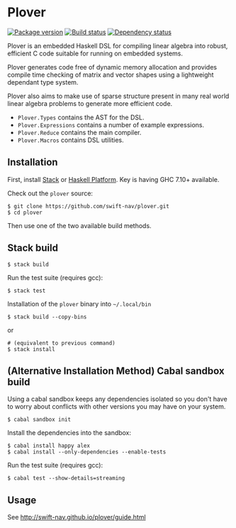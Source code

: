 Plover
======

[![Package version][plover-hackage-img]][plover-hackage]
[![Build status][plover-travis-img]][plover-travis]
[![Dependency status][plover-hackage-deps-img]][plover-hackage-deps]

Plover is an embedded Haskell DSL for compiling linear algebra into robust,
efficient C code suitable for running on embedded systems.

Plover generates code free of dynamic memory allocation and provides compile
time checking of matrix and vector shapes using a lightweight dependant type
system.

Plover also aims to make use of sparse structure present in many real world
linear algebra problems to generate more efficient code.

 - `Plover.Types` contains the AST for the DSL.
 - `Plover.Expressions` contains a number of example expressions.
 - `Plover.Reduce` contains the main compiler.
 - `Plover.Macros` contains DSL utilities.

Installation
------------

First, install [Stack](http://haskellstack.org) or [Haskell Platform](https://www.haskell.org/platform/). Key is having GHC 7.10+ available.

Check out the `plover` source:

```
$ git clone https://github.com/swift-nav/plover.git
$ cd plover
```

Then use one of the two available build methods.

## Stack build

```
$ stack build
```

Run the test suite (requires gcc):

```
$ stack test
```

Installation of the `plover` binary into `~/.local/bin`

```
$ stack build --copy-bins
```

or

```
# (equivalent to previous command)
$ stack install
```


## (Alternative Installation Method) Cabal sandbox build

Using a cabal sandbox keeps any dependencies isolated so you don't
have to worry about conflicts with other versions you may have on your system.

```
$ cabal sandbox init
```

Install the dependencies into the sandbox:

```
$ cabal install happy alex
$ cabal install --only-dependencies --enable-tests
```

Run the test suite (requires gcc):

```
$ cabal test --show-details=streaming
```

Usage
-----

See
http://swift-nav.github.io/plover/guide.html

[plover-github]: https://github.com/swift-nav/plover
[plover-hackage-img]: https://img.shields.io/hackage/v/plover.svg?style=flat
[plover-hackage]: https://hackage.haskell.org/package/plover
[plover-travis-img]: https://img.shields.io/travis/swift-nav/plover/master.svg?style=flat
[plover-travis]: https://travis-ci.org/swift-nav/plover
[plover-hackage-deps-img]: https://img.shields.io/hackage-deps/v/plover.svg?style=flat
[plover-hackage-deps]: http://packdeps.haskellers.com/feed?needle=plover
